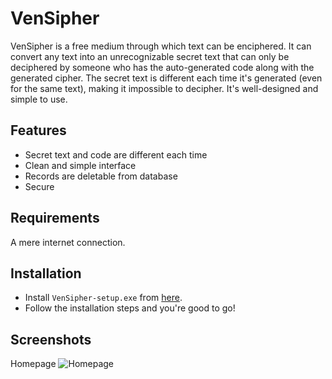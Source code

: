 # VenSipher
VenSipher is a free medium through which text can be enciphered. It can convert any text into an unrecognizable secret text that can only be deciphered by someone who has the auto-generated code along with the generated cipher. The secret text is different each time it's generated (even for the same text), making it impossible to decipher. It's well-designed and simple to use.

## Features
- Secret text and code are different each time
- Clean and simple interface
- Records are deletable from database
- Secure

## Requirements
A mere internet connection.

## Installation
- Install `VenSipher-setup.exe` from [here](https://github.com/vens8/VenSipher/releases).
- Follow the installation steps and you're good to go!

## Screenshots
Homepage
![Homepage](https://a.fsdn.com/con/app/proj/vensipher/screenshots/Vensipherhome.png/max/max/1)
